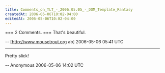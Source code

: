 ```yaml
---
title: Comments_on_TLT_-_2006.05.05_-_DOM_Template_Fantasy
createdAt: 2006-05-06T10:02-04:00
editedAt: 2006-05-06T10:02-04:00
---
```


=== 2 Comments. ===
That's beautiful.

-- [http://www.mousetrout.org ab] 2006-05-06 05:41 UTC


----

Pretty slick!

-- Anonymous 2006-05-06 14:02 UTC


